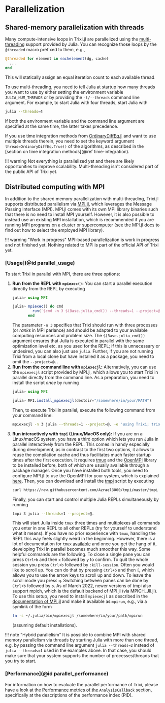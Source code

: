 # Parallelization

## Shared-memory parallelization with threads
Many compute-intensive loops in Trixi.jl are parallelized using the
[multi-threading](https://docs.julialang.org/en/v1/manual/multi-threading/)
support provided by Julia. You can recognize those loops by the
`@threaded` macro prefixed to them, e.g.,
```julia
@threaded for element in eachelement(dg, cache)
  ...
end
```
This will statically assign an equal iteration count to each available thread.

To use multi-threading, you need to tell Julia at startup how many threads you
want to use by either setting the environment variable `JULIA_NUM_THREADS` or by
providing the `-t/--threads` command line argument. For example, to start Julia
with four threads, start Julia with
```bash
julia --threads=4
```
If both the environment variable and the command line argument are specified at
the same time, the latter takes precedence.

If you use time integration methods from 
[OrdinaryDiffEq.jl](https://github.com/SciML/OrdinaryDiffEq.jl)
and want to use multiple threads therein, you need to set the keyword argument
`thread=OrdinaryDiffEq.True()` of the algorithms, as described in the
[section on time integration methods](@ref time-integration).

!!! warning
    Not everything is parallelized yet and there are likely opportunities to
    improve scalability. Multi-threading isn't considered part of the public
    API of Trixi yet.


## Distributed computing with MPI
In addition to the shared memory parallelization with multi-threading, Trixi.jl
supports distributed parallelism via
[MPI.jl](https://github.com/JuliaParallel/MPI.jl), which leverages the Message
Passing Interface (MPI). MPI.jl comes with its own MPI library binaries such
that there is no need to install MPI yourself. However, it is also possible to
instead use an existing MPI installation, which is recommended if you are
running MPI programs on a cluster or supercomputer
([see the MPI.jl docs](https://juliaparallel.github.io/MPI.jl/stable/configuration/)
to find out how to select the employed MPI library).

!!! warning "Work in progress"
    MPI-based parallelization is work in progress and not finished yet. Nothing
    related to MPI is part of the official API of Trixi yet.


### [Usage](@id parallel_usage)

To start Trixi in parallel with MPI, there are three options:

1. **Run from the REPL with `mpiexec()`:** You can start a parallel execution directly from the
   REPL by executing
   ```julia
   julia> using MPI

   julia> mpiexec() do cmd
            run(`$cmd -n 3 $(Base.julia_cmd()) --threads=1 --project=@. -e 'using Trixi; trixi_include(default_example())'`)
          end
   ```
   The parameter `-n 3` specifies that Trixi should run with three processes (or
   *ranks* in MPI parlance) and should be adapted to your available
   computing resources and problem size. The `$(Base.julia_cmd())` argument
   ensures that Julia is executed in parallel with the same optimization level
   etc. as you used for the REPL; if this is unnecessary or undesired, you can
   also just use `julia`.  Further, if you are not running Trixi from a local
   clone but have installed it as a package, you need to omit the `--project=@.`.
2. **Run from the command line with `mpiexecjl`:** Alternatively, you can
   use the `mpiexecjl` script provided by MPI.jl, which allows you to start
   Trixi in parallel directly from the command line. As a preparation, you need to
   install the script *once* by running
   ```julia
   julia> using MPI

   julia> MPI.install_mpiexecjl(destdir="/somewhere/in/your/PATH")
   ```
   Then, to execute Trixi in parallel, execute the following command from your
   command line:
   ```bash
   mpiexecjl -n 3 julia --threads=1 --project=@. -e 'using Trixi; trixi_include(default_example())'
   ```
3. **Run interactively with `tmpi` (Linux/MacOS only):** If you are on a
   Linux/macOS system, you have a third option which lets you run Julia in
   parallel interactively from the REPL. This comes in handy especially during
   development, as in contrast to the first two options, it allows to reuse the
   compilation cache and thus facilitates much faster startup times after the
   first execution. It requires [tmux](https://github.com/tmux/tmux) and the
   [OpenMPI](https://www.open-mpi.org) library to be installed before, both of
   which are usually available through a package manager. Once you have
   installed both tools, you need to configure MPI.jl to use the OpenMPI for
   your system, which is explained
   [here](https://juliaparallel.github.io/MPI.jl/stable/configuration/#Using-a-system-provided-MPI).
   Then, you can download and install the
   [tmpi](https://github.com/Azrael3000/tmpi)
   script by executing
   ```bash
   curl https://raw.githubusercontent.com/Azrael3000/tmpi/master/tmpi -o /somewhere/in/your/PATH/tmpi
   ```
   Finally, you can start and control multiple Julia REPLs simultaneously by
   running
   ```bash
   tmpi 3 julia --threads=1 --project=@.
   ```
   This will start Julia inside `tmux` three times and multiplexes all commands
   you enter in one REPL to all other REPLs (try for yourself to understand what
   it means). If you have no prior experience with `tmux`, handling the REPL
   this way feels slightly weird in the beginning. However, there is a lot of
   documentation for `tmux`
   [available](https://github.com/tmux/tmux/wiki/Getting-Started) and once you
   get the hang of it, developing Trixi in parallel becomes much smoother this
   way. Some helpful commands are the following. To close a single pane you can press `Ctrl+b`
   and then `x` followed by `y` to confirm. To quit the whole session you press `Ctrl+b` followed
   by `:kill-session`. Often you would like to scroll up. You can do that by pressing `Ctrl+b` and then `[`,
   which allows you to use the arrow keys to scroll up and down. To leave the scroll mode you press `q`.
   Switching between panes can be done by `Ctrl+b` followed by `o`.
   As of March 2022, newer versions of tmpi also support mpich, which is the default
   backend of MPI.jl (via MPICH_Jll.jl). To use this setup, you need to install
   `mpiexecjl` as described in the 
   [documentation of MPI.jl](https://docs.juliahub.com/MPI/nO0XF/0.16.0/configuration/#Julia-wrapper-for-mpiexec)
   and make it available as `mpirun`, e.g., via a symlink of the form
   ```bash
   ln -s ~/.julia/bin/mpiexecjl /somewhere/in/your/path/mpirun
   ```
   (assuming default installations).

!!! note "Hybrid parallelism"
    It is possible to combine MPI with shared memory parallelism via threads by starting
    Julia with more than one thread, e.g. by passing the command line argument
    `julia --threads=2` instead of `julia --threads=1` used in the examples above.
    In that case, you should make sure that your system supports the number of processes/threads
    that you try to start.


### [Performance](@id parallel_performance)
For information on how to evaluate the parallel performance of Trixi, please
have a look at the [Performance metrics of the `AnalysisCallback`](@ref)
section, specifically at the descriptions of the performance index (PID).
